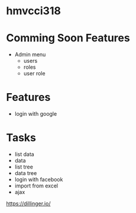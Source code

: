 # hmvcci318


# Comming Soon Features
  - Admin menu
    - users
    - roles
    - user role

# Features
  - login with google

# Tasks
  - list data
  - data
  - list tree
  - data tree
  - login with facebook
  - import from excel
  - ajax

https://dillinger.io/
